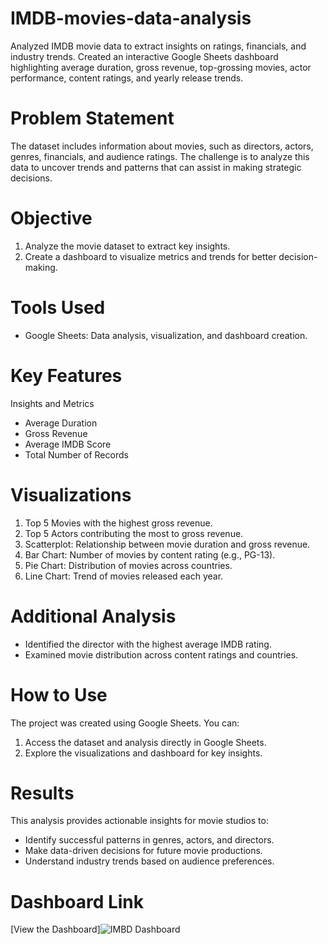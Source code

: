 # IMDB-movies-data-analysis
Analyzed IMDB movie data to extract insights on ratings, financials, and industry trends. Created an interactive Google Sheets dashboard highlighting average duration, gross revenue, top-grossing movies, actor performance, content ratings, and yearly release trends.

# Problem Statement  
The dataset includes information about movies, such as directors, actors, genres, financials, and audience ratings. The challenge is to analyze this data to uncover trends and patterns that can assist in making strategic decisions.  

# Objective  
1. Analyze the movie dataset to extract key insights.  
2. Create a dashboard to visualize metrics and trends for better decision-making.  

# Tools Used  
- Google Sheets: Data analysis, visualization, and dashboard creation.  

# Key Features  
Insights and Metrics  
- Average Duration  
- Gross Revenue  
- Average IMDB Score  
- Total Number of Records  

# Visualizations  
1. Top 5 Movies with the highest gross revenue.  
2. Top 5 Actors contributing the most to gross revenue.  
3. Scatterplot: Relationship between movie duration and gross revenue.  
4. Bar Chart: Number of movies by content rating (e.g., PG-13).  
5. Pie Chart: Distribution of movies across countries.  
6. Line Chart: Trend of movies released each year.  

# Additional Analysis  
- Identified the director with the highest average IMDB rating.  
- Examined movie distribution across content ratings and countries.  

# How to Use  
The project was created using Google Sheets. You can:  
1. Access the dataset and analysis directly in Google Sheets.  
2. Explore the visualizations and dashboard for key insights.  

# Results  
This analysis provides actionable insights for movie studios to:  
- Identify successful patterns in genres, actors, and directors.  
- Make data-driven decisions for future movie productions.  
- Understand industry trends based on audience preferences.  

# Dashboard Link
[View the Dashboard]![IMBD Dashboard](https://github.com/user-attachments/assets/d74766d1-8f66-4db5-85fa-364feff764c2)


